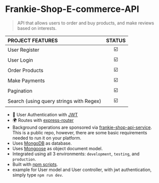 # Frankie-Shop-E-commerce-API

> API that allows users to order and buy products, and make reviews based on interests.

| PROJECT FEATURES                        |         STATUS          |
| :-------------------------------------- | :---------------------: |
| User Register                           | :ballot_box_with_check: |
| User Login                              | :ballot_box_with_check: |
| Order Products                          | :ballot_box_with_check: |
| Make Payments                           | :ballot_box_with_check: |
| Pagination                              | :ballot_box_with_check: |
| Search (using query strings with Regex) | :ballot_box_with_check: |

- :key: User Authentication with [JWT](https://jwt.io/)
- :earth_africa: Routes with [express-router](https://expressjs.com/en/guide/routing.html)
- Background operations are sponsored via [frankie-shop-api-service](https://github.com/christian-bayata/Frankie_Shop.git). This is a public repo, however, there are some basic requirements needed to run it on your platform.
- Uses [MongoDB](https://www.mongodb.com) as database.
- Uses [Mongoose](https://mongoosejs.com) as object document model.
- Integrated using all 3 environments: `development`, `testing`, and `production`.
- Built with [npm scripts](#npm-scripts).
- example for User model and User controller, with jwt authentication, simply type `npm run dev`.

